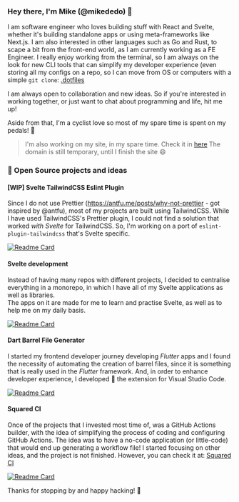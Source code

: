 ### Hey there, I'm Mike (@mikededo) :wave:

I am software engineer who loves building stuff with React and Svelte, whether
it's building standalone apps or using meta-frameworks like Next.js. I am also
interested in other languages such as Go and Rust, to scape a bit from the
front-end world, as I am currently working as a FE Engineer. I really enjoy
working from the terminal, so I am always on the look for new CLI tools that can
simplify my developer experience (even storing all my configs on a repo, so I
can move from OS or computers with a simple `git clone`:
[.dotfiles](https://github.com/mikededo/.dotfiles)

I am always open to collaboration and new ideas. So if you're interested in working
together, or just want to chat about programming and life, hit me up!

Aside from that, I'm a cyclist love so most of my spare time is spent on my pedals! 
:bicyclist:

> I'm also working on my site, in my spare time. Check it in [here](https://mikededo-portfolio.vercel.app)
> The domain is still temporary, until I finish the site :smile:

### :open_hands: Open Source projects and ideas

#### [WIP] Svelte TailwindCSS Eslint Plugin

Since I do not use Prettier (https://antfu.me/posts/why-not-prettier - got
inspired by @antfu), most of my projects are built using TailwindCSS. While I
have used TailwindCSS's Prettier plugin, I could not find a solution that worked
_with Svelte_ for TailwindCSS. So, I'm working on a port of
`eslint-plugin-tailwindcss` that's Svelte specific.

[![Readme Card](https://github-readme-stats.vercel.app/api/pin/?username=mikededo&repo=eslint-plugin-svelte-tailwindcss)](https://github.com/mikededo/eslint-plugin-svelte-tailwindcss)

#### Svelte development

Instead of having many repos with different projects, I decided to centralise
everything in a monorepo, in which I have all of my Svelte applications as well
as libraries.  
The apps on it are made for me to learn and practise Svelte, as well as to help
me on my daily basis.

[![Readme Card](https://github-readme-stats.vercel.app/api/pin/?username=mikededo&repo=stack)](https://github.com/mikededo/stack)

#### Dart Barrel File Generator

I started my frontend developer journey developing _Flutter_ apps and I found
the necessity of automating the creation of barrel files, since it is something
that is really used in the _Flutter_ framework. And, in order to enhance
developer experience, I developed 👷 the extension for Visual Studio Code.

[![Readme Card](https://github-readme-stats.vercel.app/api/pin/?username=mikededo&repo=dartBarrelFileGenerator)](https://github.com/mikededo/dartBarrelFileGenerator)

#### Squared CI

Once of the projects that I invested most time of, was a GitHub Actions builder,
with the idea of simplifying the process of coding and configuring GitHub
Actions. The idea was to have a no-code application (or little-code) that would
end up generating a workflow file!
I started focusing on other ideas, and the project is not finished. However, you
can check it at: [Squared CI](https://squared-ci.vercel.app)

[![Readme Card](https://github-readme-stats.vercel.app/api/pin/?username=mikededo&repo=squared-ci)](https://github.com/mikededo/squared-ci)

Thanks for stopping by and happy hacking! 🚀

